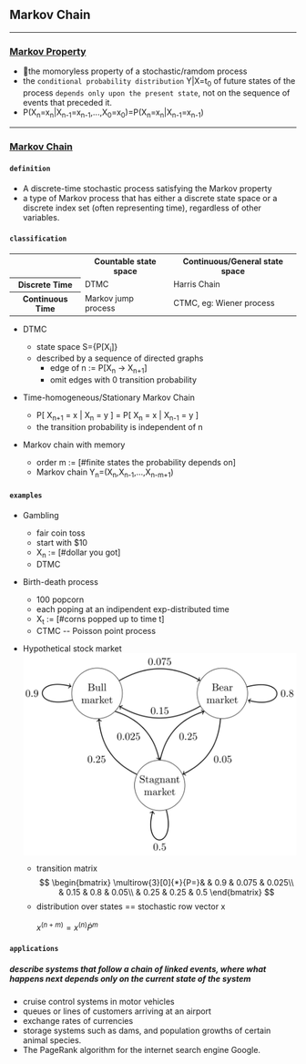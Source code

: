 ## Markov Chain

---
### [Markov Property](https://en.wikipedia.org/wiki/Markov_property)

* the momoryless property of a stochastic/ramdom process
* the `conditional probability distribution` Y|X=t<sub>0</sub>  of future states of the process `depends only upon the present state`, not on the sequence of events that preceded it. 
* P(X<sub>n</sub>=x<sub>n</sub>|X<sub>n-1</sub>=x<sub>n-1</sub>,...,X<sub>0</sub>=x<sub>0</sub>)=P(X<sub>n</sub>=x<sub>n</sub>|X<sub>n-1</sub>=x<sub>n-1</sub>)

---

### [Markov Chain](https://en.wikipedia.org/wiki/Markov_chain)

#### `definition`
* A discrete-time stochastic process satisfying the Markov property
* a type of Markov process that has either a discrete state space or a discrete index set (often representing time), regardless of other variables.

#### `classification`
<table>
<tr>
    <th></th>
    <th>Countable state space</th>
    <th>Continuous/General state space</th>
</tr>
<tr>
    <th>Discrete Time</th>
    <td>DTMC</td>
    <td>Harris Chain</td>
</tr>
<tr>
    <th>Continuous Time</th>
    <td>Markov jump process</td>
    <td>CTMC, eg: Wiener process</td>
</tr>
</table>


+ DTMC
   + state space S={P[X<sub>i</sub>]}
   + described by a sequence of directed graphs
     + edge of n := P[X<sub>n</sub> -> X<sub>n+1</sub>]
     + omit edges with 0 transition probability

+ Time-homogeneous/Stationary Markov Chain
   + P[ X<sub>n+1</sub> = x | X<sub>n</sub> = y ] = P[ X<sub>n</sub> = x | X<sub>n-1</sub> = y ]
   + the transition probability is independent of n

+ Markov chain with memory 
   + order m := [#finite states the probability depends on]
   + Markov chain Y<sub>n</sub>=(X<sub>n</sub>,X<sub>n-1</sub>,...,X<sub>n-m+1</sub>)


#### `examples`

+ Gambling
   + fair coin toss
   + start with $10
   + X<sub>n</sub> := [#dollar you got]
   + DTMC

+ Birth-death process
   + 100 popcorn
   + each poping at an indipendent exp-distributed time
   + X<sub>t</sub> := [#corns popped up to time t]
   + CTMC -- Poisson point process

+ Hypothetical stock market
<img align=center src="./StockMarket.png" alt="not found"></img>
   + transition matrix 
   $$
   \begin{bmatrix}
   \multirow{3}[0]{*}{P=}&
      & 0.9 & 0.075 & 0.025\\
      & 0.15 & 0.8 & 0.05\\
      & 0.25 & 0.25 & 0.5 
   \end{bmatrix}
   $$
   + distribution over states == stochastic row vector x 
   <br></br>
   $x^{\left(n+m\right)}=x^{\left(n\right)}\dot P^{m}$


#### `applications`
##### describe systems that follow a chain of linked events, where what happens next depends only on the current state of the system
* cruise control systems in motor vehicles
* queues or lines of customers arriving at an airport
* exchange rates of currencies
* storage systems such as dams, and population growths of certain animal species.
* The PageRank algorithm for the internet search engine Google. 


